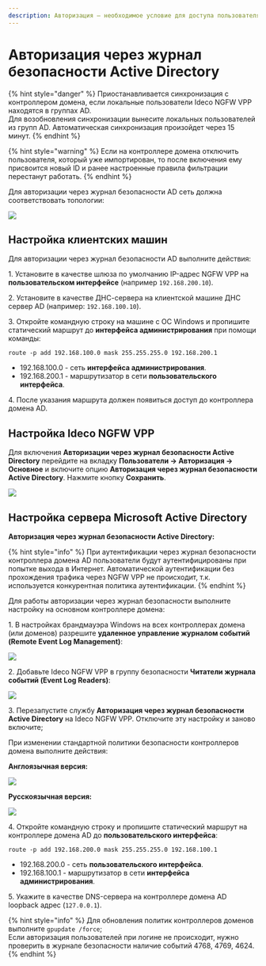 ```yaml
---
description: Авторизация – необходимое условие для доступа пользователя в сеть Интернет.
---
```


# Авторизация через журнал безопасности Active Directory

{% hint style="danger" %}
Приостанавливается синхронизация с контроллером домена, если локальные пользователи Ideco NGFW VPP находятся в группах AD. \
Для возобновления синхронизации вынесите локальных пользователей из групп AD. Автоматическая синхронизация произойдет через 15 минут.
{% endhint %}

{% hint style="warning" %}
Если на контроллере домена отключить пользователя, который уже импортирован, то после включения ему присвоится новый ID и ранее настроенные правила фильтрации перестанут работать.
{% endhint %}

Для авторизации через журнал безопасности AD сеть должна соответствовать топологии:

![](/.gitbook/assets/ad-auth-logs6.png)

## Настройка клиентских машин

Для авторизации через журнал безопасности AD выполните действия:

1\. Установите в качестве шлюза по умолчанию IP-адрес NGFW VPP на **пользовательском интерфейсе** (например `192.168.200.10`).

2\. Установите в качестве ДНС-сервера на клиентской машине ДНС сервер AD (например: `192.168.100.10`).

3\. Откройте командную строку на машине с OC Windows и пропишите статический маршрут до **интерфейса администрирования** при помощи команды:
```
route -p add 192.168.100.0 mask 255.255.255.0 192.168.200.1
```
* 192.168.100.0 - сеть **интерфейса администрирования**.
* 192.168.200.1 - маршрутизатор в сети **пользовательского интерфейса**.

4\. После указания маршрута должен появиться доступ до контроллера домена AD.

## Настройка Ideco NGFW VPP 

Для включения **Авторизации через журнал безопасности Active Directory** перейдите на вкладку **Пользователи -> Авторизация -> Основное** и включите опцию **Авторизация через журнал безопасности Active Directory**. Нажмите кнопку **Сохранить**.

![](/.gitbook/assets/ad-auth-logs1.png)


## Настройка сервера Microsoft Active Directory

**Авторизация через журнал безопасности Active Directory:**

{% hint style="info" %}
При аутентификации через журнал безопасности контроллера домена AD пользователи будут аутентифицированы при попытке выхода в Интернет. Автоматической аутентификации без прохождения трафика через NGFW VPP не происходит, т.к. используется конкурентная политика аутентификации.
{% endhint %}

Для работы авторизации через журнал безопасности выполните настройку на основном контроллере домена:

1\. В настройках брандмауэра Windows на всех контроллерах домена (или доменов) разрешите **удаленное управление журналом событий (Remote Event Log Management)**:

![](/.gitbook/assets/ad-auth-logs2.png)

2\. Добавьте Ideco NGFW VPP в группу безопасности **Читатели журнала событий (Event Log Readers)**:

![](/.gitbook/assets/ad-auth-logs3.png)

3\. Перезапустите службу **Авторизация через журнал безопасности Active Directory** на Ideco NGFW VPP. Отключите эту настройку и заново включите;

При изменении стандартной политики безопасности контроллеров домена выполните действия:

**Англоязычная версия:**

![](/.gitbook/assets/ad-auth-logs4.gif)

**Русскоязычная версия:**

![](/.gitbook/assets/ad-auth-logs5.gif)

4\. Откройте командную строку и пропишите статический маршрут на контроллере домена AD до **пользовательского интерфейса**:
```
route -p add 192.168.200.0 mask 255.255.255.0 192.168.100.1
```
* 192.168.200.0 - сеть **пользовательского интерфейса**.
* 192.168.100.1 - маршрутизатор в сети **интерфейса администрирования**.

5\. Укажите в качестве DNS-сервера на контроллере домена AD loopback адрес (`127.0.0.1`).

{% hint style="info" %}
Для обновления политик контроллеров доменов выполните `gpupdate /force`;\
Если авторизация пользователей при логине не происходит, нужно проверить в журнале безопасности наличие событий 4768, 4769, 4624.
{% endhint %}